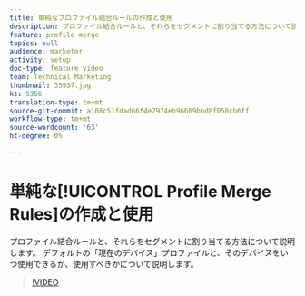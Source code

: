 ```yaml
---
title: 単純なプロファイル結合ルールの作成と使用
description: プロファイル結合ルールと、それらをセグメントに割り当てる方法について説明します。 デフォルトの「現在のデバイス」プロファイルと、そのデバイスをいつ使用できるか、使用すべきかについて説明します。
feature: profile merge
topics: null
audience: marketer
activity: setup
doc-type: feature video
team: Technical Marketing
thumbnail: 35937.jpg
kt: 5356
translation-type: tm+mt
source-git-commit: a108c51fdad66f4e7974eb96609b6d8f058cb6ff
workflow-type: tm+mt
source-wordcount: '63'
ht-degree: 0%

---
```



# 単純な[!UICONTROL Profile Merge Rules]の作成と使用

プロファイル結合ルールと、それらをセグメントに割り当てる方法について説明します。 デフォルトの「現在のデバイス」プロファイルと、そのデバイスをいつ使用できるか、使用すべきかについて説明します。

>[!VIDEO](https://video.tv.adobe.com/v/35937/?quality=12&learn=on)
